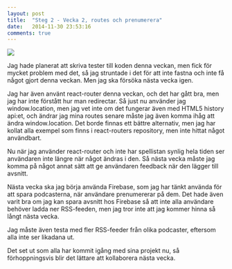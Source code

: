 ```yaml
---
layout: post
title:  "Steg 2 - Vecka 2, routes och prenumerera"
date:   2014-11-30 23:53:16
comments: true
---
```


<img class="float-left" src="http://proxy.klamby.com/ninjapodcat.png" />

Jag hade planerat att skriva tester till koden denna veckan, men fick för
mycket problem med det, så jag struntade i det för att inte fastna och inte få
något gjort denna veckan. Men jag ska försöka nästa vecka igen.

Jag har även använt react-router denna veckan, och det har gått bra, men jag
har inte förstått hur man redirectar. Så just nu använder jag window.location,
men jag vet inte om det fungerar även med HTML5 history api:et, och ändrar jag
mina routes senare måste jag även komma ihåg att ändra window.location. Det
borde finnas ett bättre alternativ, men jag har kollat alla exempel som finns
i react-routers repository, men inte hittat något användbart.

Nu när jag använder react-router och inte har spellistan synlig hela tiden ser
användaren inte längre när något ändras i den. Så nästa vecka måste jag komma
på något annat sätt att ge användaren feedback när den lägger till avsnitt.

Nästa vecka ska jag börja använda Firebase, som jag har tänkt använda för att
spara podcasterna, när användare prenumererar på dem. Det hade även varit bra
om jag kan spara avsnitt hos Firebase så att inte alla användare behöver ladda
ner RSS-feeden, men jag tror inte att jag kommer hinna så långt nästa vecka.

Jag måste även testa med fler RSS-feeder från olika podcaster, eftersom alla
inte ser likadana ut.

Det set ut som alla har kommit igång med sina projekt nu, så förhoppningsvis
blir det lättare att kollaborera nästa vecka.
